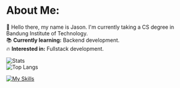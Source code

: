 # About Me:
👋 Hello there, my name is Jason. I'm currently taking a CS degree in Bandung Institute of Technology. <br/>
📚 **Currently learning:** Backend development. <br/>
🔥 **Interested in:** Fullstack development. <br/>

![Stats](https://jsndwrd-github-readme-stats.vercel.app/api?username=JSNDWRD&count_private=true&theme=transparent&show_icons=true&hide_border=true) <br/>
![Top Langs](https://jsndwrd-github-readme-stats.vercel.app/api/top-langs/?username=JSNDWRD&theme=transparent&size_weight=0.5&count_weight=0.5&layout=compact&hide_border=true) <br/>

[![My Skills](https://skillicons.dev/icons?i=c,cpp,py,javascript,ts,nodejs,react,nextjs,vite,html,css,tailwind,bootstrap,mongodb,postgresql,supabase,git,github,npm,pnpm,nginx,prisma,express,vercel&theme=dark&perline=12)](https://skill-icons-builder.vercel.app/)
